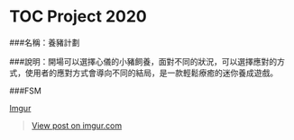 # TOC Project 2020

###名稱：養豬計劃

###說明：開場可以選擇心儀的小豬飼養，面對不同的狀況，可以選擇應對的方式，使用者的應對方式會導向不同的結局，是一款輕鬆療癒的迷你養成遊戲。

###FSM

[Imgur](https://imgur.com/0fEJuRe)

<blockquote class="imgur-embed-pub" lang="en" data-id="0fEJuRe"><a href="https://imgur.com/0fEJuRe">View post on imgur.com</a></blockquote><script async src="//s.imgur.com/min/embed.js" charset="utf-8"></script>
